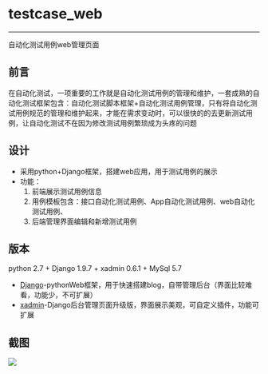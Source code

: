 # testcase_web
***
自动化测试用例web管理页面
## 前言
在自动化测试，一项重要的工作就是自动化测试用例的管理和维护，一套成熟的自动化测试框架包含：自动化测试脚本框架+自动化测试用例管理，只有将自动化测试用例规范的管理和维护起来，才能在需求变动时，可以很快的的去更新测试用例，让自动化测试不在因为修改测试用例繁琐成为头疼的问题
## 设计
- 采用python+Django框架，搭建web应用，用于测试用例的展示
- 功能：
  1. 前端展示测试用例信息
  2. 用例模板包含：接口自动化测试用例、App自动化测试用例、web自动化测试用例、
  3. 后端管理界面编辑和新增测试用例
## 版本
python 2.7 + Django 1.9.7 + xadmin 0.6.1 + MySql 5.7

* [Django]-pythonWeb框架，用于快速搭建blog，自带管理后台（界面比较难看，功能少，不可扩展）
* [xadmin]-Django后台管理页面升级版，界面展示美观，可自定义插件，功能可扩展

## 截图
![](http://oolpysber.bkt.clouddn.com/WX20170418-182035.png)


[Django]:<https://github.com/django/django.git>
[xadmin]:<https://github.com/sshwsfc/xadmin>

